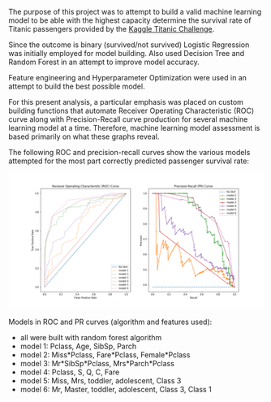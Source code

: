 The purpose of this project was to attempt to build a valid machine learning model to be able with the highest capacity determine the survival rate of Titanic passengers provided by the [Kaggle Titanic Challenge](https://www.kaggle.com/c/titanic).

Since the outcome is binary (survived/not survived) Logistic Regression was initially employed for model building. Also used Decision Tree and Random Forest in an attempt to improve model accuracy.

Feature engineering and Hyperparameter Optimization were used in an attempt to build the best possible model.

For this present analysis, a particular emphasis was placed on custom building functions that automate Receiver Operating Characteristic (ROC) curve along with Precision-Recall curve production for several machine learning model at a time. Therefore, machine learning model assessment is based primarily on what these graphs reveal.

The following ROC and precision-recall curves show the various models attempted for the most part correctly predicted passenger survival rate: 

![curves](ROCrf.png)

Models in ROC and PR curves (algorithm and features used):

- all were built with random forest algorithm
- model 1: Pclass, Age, SibSp, Parch
- model 2: Miss\*Pclass, Fare\*Pclass, Female\*Pclass
- model 3: Mr\*SibSp\*Pclass, Mrs\*Parch\*Pclass
- model 4: Pclass, S, Q, C, Fare
- model 5: Miss, Mrs, toddler, adolescent, Class 3
- model 6: Mr, Master, toddler, adolescent, Class 3, Class 1
